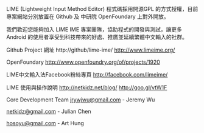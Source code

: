 LIME (Lightweight Input Method Editor) 程式碼採用開源GPL 的方式授權，目前專案網站分別放置在 Github 及 中研院 OpenFoundary 上對外開放。

我們歡迎您能夠加入 LIME IME 專案團隊，協助程式的開發與測試，讓更多 Android 的使用者享受到科技帶來的好處、推廣並延續繁體中文輸入的社群。

Github Project 網址 http://github/lime-ime/ http://www.limeime.org/

OpenFoundary http://www.openfoundry.org/of/projects/1920

LIME中文輸入法Facebook粉絲專頁 http://facebook.com/limeime/

LIME 使用與操作說明 http://netkidz.net/blog/ http://goo.gl/vtW1F

Core Development Team
jrywjwu@gmail.com - Jeremy Wu

netkidz@gmail.com - Julian Chen

hosoyu@gmail.com - Art Hung
